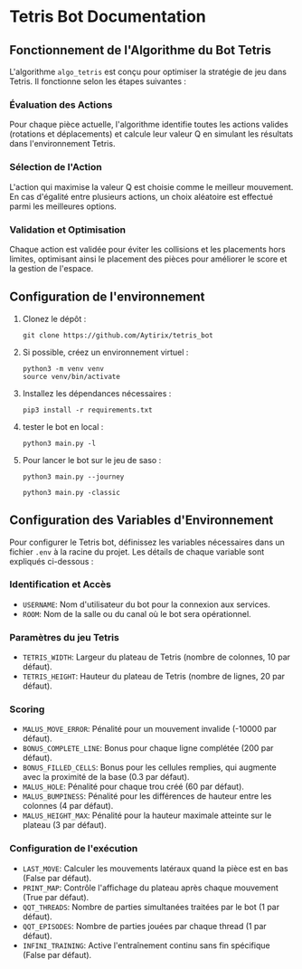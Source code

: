 # Tetris Bot Documentation

## Fonctionnement de l'Algorithme du Bot Tetris

L'algorithme `algo_tetris` est conçu pour optimiser la stratégie de jeu dans Tetris. Il fonctionne selon les étapes suivantes :

### Évaluation des Actions
Pour chaque pièce actuelle, l'algorithme identifie toutes les actions valides (rotations et déplacements) et calcule leur valeur Q en simulant les résultats dans l'environnement Tetris.

### Sélection de l'Action
L'action qui maximise la valeur Q est choisie comme le meilleur mouvement. En cas d'égalité entre plusieurs actions, un choix aléatoire est effectué parmi les meilleures options.

### Validation et Optimisation
Chaque action est validée pour éviter les collisions et les placements hors limites, optimisant ainsi le placement des pièces pour améliorer le score et la gestion de l'espace.


## Configuration de l'environnement

1. Clonez le dépôt :

   ```
   git clone https://github.com/Aytirix/tetris_bot
   ```

2. Si possible, créez un environnement virtuel :

   ```
   python3 -m venv venv
   source venv/bin/activate
   ```

3. Installez les dépendances nécessaires :

   ```
   pip3 install -r requirements.txt
   ```

4. tester le bot en local :
   ```
   python3 main.py -l
   ```

5. Pour lancer le bot sur le jeu de saso :
   ```
   python3 main.py --journey
   ```
   ```
   python3 main.py -classic
   ```

## Configuration des Variables d'Environnement

Pour configurer le Tetris bot, définissez les variables nécessaires dans un fichier `.env` à la racine du projet. Les détails de chaque variable sont expliqués ci-dessous :

### Identification et Accès
- `USERNAME`: Nom d'utilisateur du bot pour la connexion aux services.
- `ROOM`: Nom de la salle ou du canal où le bot sera opérationnel.

### Paramètres du jeu Tetris
- `TETRIS_WIDTH`: Largeur du plateau de Tetris (nombre de colonnes, 10 par défaut).
- `TETRIS_HEIGHT`: Hauteur du plateau de Tetris (nombre de lignes, 20 par défaut).

### Scoring
- `MALUS_MOVE_ERROR`: Pénalité pour un mouvement invalide (-10000 par défaut).
- `BONUS_COMPLETE_LINE`: Bonus pour chaque ligne complétée (200 par défaut).
- `BONUS_FILLED_CELLS`: Bonus pour les cellules remplies, qui augmente avec la proximité de la base (0.3 par défaut).
- `MALUS_HOLE`: Pénalité pour chaque trou créé (60 par défaut).
- `MALUS_BUMPINESS`: Pénalité pour les différences de hauteur entre les colonnes (4 par défaut).
- `MALUS_HEIGHT_MAX`: Pénalité pour la hauteur maximale atteinte sur le plateau (3 par défaut).

### Configuration de l'exécution
- `LAST_MOVE`: Calculer les mouvements latéraux quand la pièce est en bas (False par défaut).
- `PRINT_MAP`: Contrôle l'affichage du plateau après chaque mouvement (True par défaut).
- `QQT_THREADS`: Nombre de parties simultanées traitées par le bot (1 par défaut).
- `QQT_EPISODES`: Nombre de parties jouées par chaque thread (1 par défaut).
- `INFINI_TRAINING`: Active l'entraînement continu sans fin spécifique (False par défaut).
